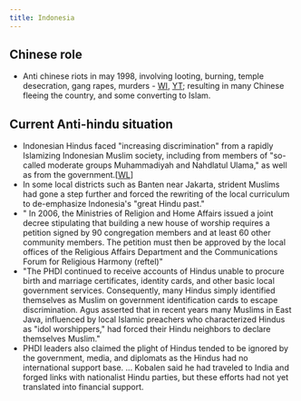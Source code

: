 ```yaml
---
title: Indonesia
---
```


## Chinese role
- Anti chinese riots in may 1998, involving looting, burning, temple desecration, gang rapes, murders - [WI](https://en.wikipedia.org/wiki/May_1998_riots_of_Indonesia), [YT](https://www.youtube.com/watch?time_continue=414&v=soB7rosSWWU); resulting in many Chinese fleeing the country, and some converting to Islam.

## Current Anti-hindu situation 
- Indonesian Hindus faced "increasing discrimination" from a rapidly Islamizing Indonesian Muslim society, including from members of "so-called moderate groups Muhammadiyah and Nahdlatul Ulama," as well as from the government.\[[WL](https://wikileaks.org/plusd/cables/07JAKARTA268_a.html)\]
- In some local districts such as Banten near Jakarta, strident Muslims had gone a step further and forced the rewriting of the local curriculum to de-emphasize Indonesia's "great Hindu past."
- " In 2006, the Ministries of Religion and Home Affairs issued a joint decree stipulating that building a new house of worship requires a petition signed by 90 congregation members and at least 60 other community members.  The petition must then be approved by the local offices of the Religious Affairs Department and the Communications Forum for Religious Harmony (reftel)"
- "The PHDI continued to receive accounts of Hindus unable to procure birth and marriage certificates, identity cards, and other basic local government services. Consequently, many Hindus simply identified themselves as Muslim on government identification cards to escape discrimination. Agus asserted that in recent years many Muslims in East Java, influenced by local Islamic preachers who characterized Hindus as "idol worshippers," had forced their Hindu neighbors to declare themselves Muslim."
- PHDI leaders also claimed the plight of Hindus tended to be ignored by the government, media, and diplomats as the Hindus had no international support base. ... Kobalen said he had traveled to India and forged links with nationalist Hindu parties, but these efforts had not yet translated into financial support.

